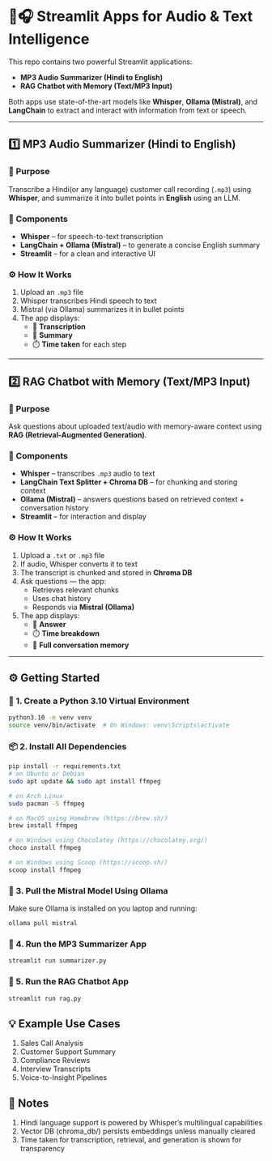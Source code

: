 # 🧠🎧 Streamlit Apps for Audio & Text Intelligence

This repo contains two powerful Streamlit applications:

- **MP3 Audio Summarizer (Hindi to English)**
- **RAG Chatbot with Memory (Text/MP3 Input)**

Both apps use state-of-the-art models like **Whisper**, **Ollama (Mistral)**, and **LangChain** to extract and interact with information from text or speech.

---

## 1️⃣ MP3 Audio Summarizer (Hindi to English)

### 🎯 Purpose

Transcribe a Hindi(or any language) customer call recording (`.mp3`) using **Whisper**, and summarize it into bullet points in **English** using an LLM.

### 🧩 Components

- **Whisper** – for speech-to-text transcription  
- **LangChain + Ollama (Mistral)** – to generate a concise English summary  
- **Streamlit** – for a clean and interactive UI

### ⚙️ How It Works

1. Upload an `.mp3` file  
2. Whisper transcribes Hindi speech to text  
3. Mistral (via Ollama) summarizes it in bullet points  
4. The app displays:
   - 📝 **Transcription**
   - 📌 **Summary**
   - ⏱️ **Time taken** for each step

---

## 2️⃣ RAG Chatbot with Memory (Text/MP3 Input)

### 🎯 Purpose

Ask questions about uploaded text/audio with memory-aware context using **RAG (Retrieval-Augmented Generation)**.

### 🧩 Components

- **Whisper** – transcribes `.mp3` audio to text  
- **LangChain Text Splitter + Chroma DB** – for chunking and storing context  
- **Ollama (Mistral)** – answers questions based on retrieved context + conversation history  
- **Streamlit** – for interaction and display

### ⚙️ How It Works

1. Upload a `.txt` or `.mp3` file  
2. If audio, Whisper converts it to text  
3. The transcript is chunked and stored in **Chroma DB**  
4. Ask questions — the app:
   - Retrieves relevant chunks
   - Uses chat history
   - Responds via **Mistral (Ollama)**
5. The app displays:
   - 💬 **Answer**
   - ⏱️ **Time breakdown**
   - 🧠 **Full conversation memory**

---

## ⚙️ Getting Started

### 🐍 1. Create a Python 3.10 Virtual Environment

```bash
python3.10 -m venv venv
source venv/bin/activate  # On Windows: venv\Scripts\activate
```
### 📦 2. Install All Dependencies
```bash
pip install -r requirements.txt
# on Ubuntu or Debian
sudo apt update && sudo apt install ffmpeg

# on Arch Linux
sudo pacman -S ffmpeg

# on MacOS using Homebrew (https://brew.sh/)
brew install ffmpeg

# on Windows using Chocolatey (https://chocolatey.org/)
choco install ffmpeg

# on Windows using Scoop (https://scoop.sh/)
scoop install ffmpeg
```
### 🤖 3. Pull the Mistral Model Using Ollama
Make sure Ollama is installed on you laptop and running:
```bash
ollama pull mistral
```
### 🚀 4. Run the MP3 Summarizer App
```bash
streamlit run summarizer.py
```
### 💬 5. Run the RAG Chatbot App
```bash
streamlit run rag.py
```

## 💡 Example Use Cases

1. Sales Call Analysis
2. Customer Support Summary
3. Compliance Reviews
4. Interview Transcripts
5. Voice-to-Insight Pipelines

## 📝 Notes

1. Hindi language support is powered by Whisper’s multilingual capabilities
2. Vector DB (chroma_db/) persists embeddings unless manually cleared
3. Time taken for transcription, retrieval, and generation is shown for transparency
